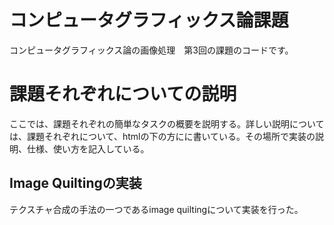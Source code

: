 # コンピュータグラフィックス論課題

コンピュータグラフィックス論の画像処理　第3回の課題のコードです。

# 課題それぞれについての説明

  ここでは、課題それぞれの簡単なタスクの概要を説明する。詳しい説明については、課題それぞれについて、htmlの下の方にに書いている。その場所で実装の説明、仕様、使い方を記入している。

## Image Quiltingの実装

  テクスチャ合成の手法の一つであるimage quiltingについて実装を行った。





